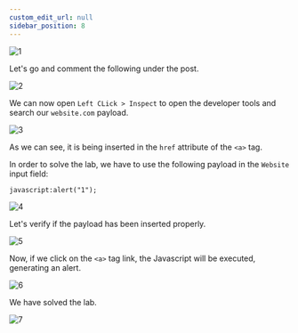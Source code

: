 ```yaml
---
custom_edit_url: null
sidebar_position: 8
---
```


![1](https://github.com/Knign/Write-ups/assets/110326359/bc1fb9f4-2309-446a-b9f1-1bcffc21e459)

Let's go and comment the following under the post.

![2](https://github.com/Knign/Write-ups/assets/110326359/1bc0db51-abdc-46ab-beeb-bf0ad82c3598)

We can now open `Left CLick > Inspect` to open the developer tools and search our `website.com` payload.

![3](https://github.com/Knign/Write-ups/assets/110326359/eef7345a-4a56-49cd-bd0c-b60da8e228c5)

As we can see, it is being inserted in the `href` attribute of the `<a>` tag.

In order to solve the lab, we have to use the following payload in the `Website` input field:

```html
javascript:alert("1");
```

![4](https://github.com/Knign/Write-ups/assets/110326359/1c355984-d197-45bf-bb8d-a3479fd24c85)

Let's verify if the payload has been inserted properly.

![5](https://github.com/Knign/Write-ups/assets/110326359/bfb7c306-f212-4d33-84d8-cdf755cff225)

Now, if we click on the `<a>` tag link, the Javascript will be executed, generating an alert.

![6](https://github.com/Knign/Write-ups/assets/110326359/788ed762-5205-4abb-bebf-0b795e68155b)

We have solved the lab.

![7](https://github.com/Knign/Write-ups/assets/110326359/9e4e5d19-9a68-4af4-991e-508560dd7f08)
